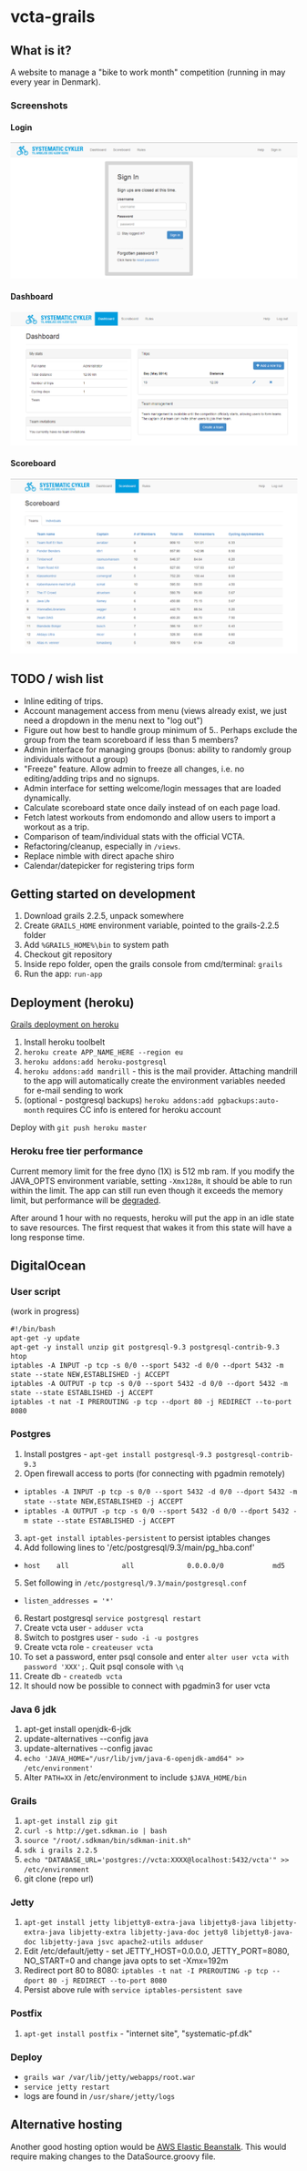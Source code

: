 vcta-grails
===========

## What is it?
A website to manage a "bike to work month" competition (running in may every year in Denmark).

### Screenshots

#### Login
![Login screenshot](/screenshots/login.PNG?raw=true "Login page")
#### Dashboard
![Dashboard screenshot](/screenshots/dashboard.PNG?raw=true "Dashboard")
#### Scoreboard
![Scoreboard screenshot](/screenshots/scoreboard.PNG?raw=true "Scoreboard")

## TODO / wish list

- Inline editing of trips.
- Account management access from menu (views already exist, we just need a dropdown in the menu next to "log out")
- Figure out how best to handle group minimum of 5.. Perhaps exclude the group from the team scoreboard if less than 5 members?
- Admin interface for managing groups (bonus: ability to randomly group individuals without a group)
- "Freeze" feature. Allow admin to freeze all changes, i.e. no editing/adding trips and no signups.
- Admin interface for setting welcome/login messages that are loaded dynamically.
- Calculate scoreboard state once daily instead of on each page load.
- Fetch latest workouts from endomondo and allow users to import a workout as a trip.
- Comparison of team/individual stats with the official VCTA.
- Refactoring/cleanup, especially in `/views`.
- Replace nimble with direct apache shiro
- Calendar/datepicker for registering trips form

## Getting started on development

1. Download grails 2.2.5, unpack somewhere
2. Create `GRAILS_HOME` environment variable, pointed to the grails-2.2.5 folder
3. Add `%GRAILS_HOME%\bin` to system path
4. Checkout git repository
5. Inside repo folder, open the grails console from cmd/terminal: `grails`
6. Run the app: `run-app`

## Deployment (heroku)

[Grails deployment on heroku](https://devcenter.heroku.com/articles/getting-started-with-grails#set-up-the-database)

1. Install heroku toolbelt
2. `heroku create APP_NAME_HERE --region eu`
3. `heroku addons:add heroku-postgresql`
4. `heroku addons:add mandrill` - this is the mail provider. Attaching mandrill to the app will automatically create the environment variables needed for e-mail sending to work
5. (optional - postgresql backups) `heroku addons:add pgbackups:auto-month` requires CC info is entered for heroku account

Deploy with `git push heroku master`

### Heroku free tier performance

Current memory limit for the free dyno (1X) is 512 mb ram. If you modify the JAVA_OPTS environment variable, setting `-Xmx128m`, it should be able to run within the limit. The app can still run even though it exceeds the memory limit, but performance will be [degraded](https://devcenter.heroku.com/articles/error-codes#r14-memory-quota-exceeded).

After around 1 hour with no requests, heroku will put the app in an idle state to save resources. The first request that wakes it from this state will have a long response time.

## DigitalOcean

### User script
(work in progress)
```
#!/bin/bash
apt-get -y update
apt-get -y install unzip git postgresql-9.3 postgresql-contrib-9.3 htop
iptables -A INPUT -p tcp -s 0/0 --sport 5432 -d 0/0 --dport 5432 -m state --state NEW,ESTABLISHED -j ACCEPT
iptables -A OUTPUT -p tcp -s 0/0 --sport 5432 -d 0/0 --dport 5432 -m state --state ESTABLISHED -j ACCEPT
iptables -t nat -I PREROUTING -p tcp --dport 80 -j REDIRECT --to-port 8080
```

### Postgres

1. Install postgres - `apt-get install postgresql-9.3 postgresql-contrib-9.3`
2. Open firewall access to ports (for connecting with pgadmin remotely)
  - `iptables -A INPUT -p tcp -s 0/0 --sport 5432 -d 0/0 --dport 5432 -m state --state NEW,ESTABLISHED -j ACCEPT`
  - `iptables -A OUTPUT -p tcp -s 0/0 --sport 5432 -d 0/0 --dport 5432 -m state --state ESTABLISHED -j ACCEPT` 
3. `apt-get install iptables-persistent` to persist iptables changes
4. Add following lines to '/etc/postgresql/9.3/main/pg_hba.conf'
  - `host    all             all             0.0.0.0/0            md5`
5. Set following in `/etc/postgresql/9.3/main/postgresql.conf`
  - `listen_addresses = '*'`
6. Restart postgresql `service postgresql restart`
7. Create vcta user - `adduser vcta`
8. Switch to postgres user - `sudo -i -u postgres`
9. Create vcta role - `createuser vcta` 
10. To set a password, enter psql console and enter `alter user vcta with password 'XXX';`. Quit psql console with `\q`
11. Create db - `createdb vcta`
12. It should now be possible to connect with pgadmin3 for user vcta

### Java 6 jdk

1. apt-get install openjdk-6-jdk
2. update-alternatives --config java
3. update-alternatives --config javac
4. `echo 'JAVA_HOME="/usr/lib/jvm/java-6-openjdk-amd64" >> /etc/environment'`
5. Alter `PATH=XX` in /etc/environment to include `$JAVA_HOME/bin`

### Grails

1. `apt-get install zip git`
2. `curl -s http://get.sdkman.io | bash`
3. `source "/root/.sdkman/bin/sdkman-init.sh"`
3. `sdk i grails 2.2.5`
4. `echo "DATABASE_URL='postgres://vcta:XXXX@localhost:5432/vcta'" >> /etc/environment`
5. git clone (repo url)
 
### Jetty

1. `apt-get install jetty libjetty8-extra-java libjetty8-java libjetty-extra-java libjetty-extra libjetty-java-doc jetty8 libjetty8-java-doc libjetty-java jsvc apache2-utils adduser`
2. Edit /etc/default/jetty - set JETTY_HOST=0.0.0.0, JETTY_PORT=8080, NO_START=0 and change java opts to set -Xmx=192m
3. Redirect port 80 to 8080: `iptables -t nat -I PREROUTING -p tcp --dport 80 -j REDIRECT --to-port 8080`
4. Persist above rule with `service iptables-persistent save`

### Postfix

1. `apt-get install postfix` - "internet site", "systematic-pf.dk"

### Deploy

- `grails war /var/lib/jetty/webapps/root.war`
- `service jetty restart`
- logs are found in `/usr/share/jetty/logs`

## Alternative hosting

Another good hosting option would be [AWS Elastic Beanstalk](https://aws.amazon.com/elasticbeanstalk/). This would require making changes to the DataSource.groovy file.


